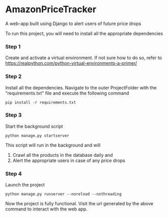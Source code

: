 # AmazonPriceTracker
A web-app built using Django to alert users of future price drops

To run this project, you will need to install all the appropriate dependencies

### Step 1
Create and activate a virtual environment. If not sure how to do so, refer to https://realpython.com/python-virtual-environments-a-primer/

### Step 2
Install all the dependencies. Navigate to the outer ProjectFolder with the "requirements.txt" file and execute the following command
```
pip install -r requirements.txt
```

### Step 3
Start the background script
```
python manage.py startserver
```
This script will run in the background and will
1. Crawl all the products in the database daily and
2. Alert the appropriate users in case of any price drops

### Step 4
Launch the project
```
python manage.py runserver --noreload --nothreading
```

Now the project is fully functional. Visit the url generated by the above command to interact with the web app.


